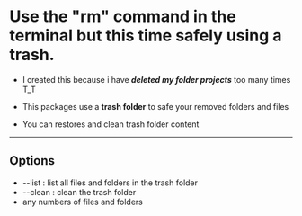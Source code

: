 # Use the "rm" command in the terminal but this time safely using a trash.


* I created this because i have _**deleted my folder projects**_ too many times T_T 

* This packages use a **trash folder** to safe your removed folders and files

* You can restores and clean trash folder content

---

## Options

* --list : list all files and folders in the trash folder
* --clean : clean the trash folder
* any numbers of files and folders 

